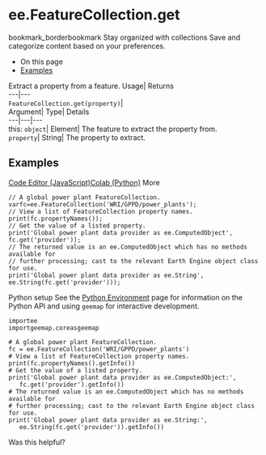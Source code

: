  
#  ee.FeatureCollection.get 
bookmark_borderbookmark Stay organized with collections  Save and categorize content based on your preferences.
  * On this page
  * [Examples](https://developers.google.com/earth-engine/apidocs/ee-featurecollection-get#examples)


Extract a property from a feature. 
Usage| Returns  
---|---  
`FeatureCollection.get(property)`|   
Argument| Type| Details  
---|---|---  
this: `object`| Element| The feature to extract the property from.  
`property`| String| The property to extract.  
## Examples
[Code Editor (JavaScript)](https://developers.google.com/earth-engine/apidocs/ee-featurecollection-get#code-editor-javascript-sample)[Colab (Python)](https://developers.google.com/earth-engine/apidocs/ee-featurecollection-get#colab-python-sample) More
```
// A global power plant FeatureCollection.
varfc=ee.FeatureCollection('WRI/GPPD/power_plants');
// View a list of FeatureCollection property names.
print(fc.propertyNames());
// Get the value of a listed property.
print('Global power plant data provider as ee.ComputedObject',
fc.get('provider'));
// The returned value is an ee.ComputedObject which has no methods available for
// further processing; cast to the relevant Earth Engine object class for use.
print('Global power plant data provider as ee.String',
ee.String(fc.get('provider')));
```
Python setup
See the [ Python Environment](https://developers.google.com/earth-engine/guides/python_install) page for information on the Python API and using `geemap` for interactive development.
```
importee
importgeemap.coreasgeemap
```
```
# A global power plant FeatureCollection.
fc = ee.FeatureCollection('WRI/GPPD/power_plants')
# View a list of FeatureCollection property names.
print(fc.propertyNames().getInfo())
# Get the value of a listed property.
print('Global power plant data provider as ee.ComputedObject:',
   fc.get('provider').getInfo())
# The returned value is an ee.ComputedObject which has no methods available for
# further processing; cast to the relevant Earth Engine object class for use.
print('Global power plant data provider as ee.String:',
   ee.String(fc.get('provider')).getInfo())
```

Was this helpful?
